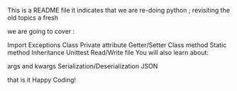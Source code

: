 This is a README file it indicates that we are re-doing python ; revisiting the old topics a fresh

we are going to cover :

Import
Exceptions
Class
Private attribute
Getter/Setter
Class method
Static method
Inheritance
Unittest
Read/Write file
You will also learn about:

args and kwargs
Serialization/Deserialization
JSON

that is it 
Happy Coding!